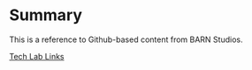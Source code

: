 # Summary

This is a reference to Github-based content from BARN Studios.

[Tech Lab Links](https://bainbridgeartisanresourcenetwork.github.io/tech-lab-links/)
